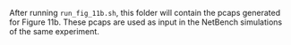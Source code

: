 After running `run_fig_11b.sh`, this folder will contain the pcaps generated for Figure 11b. These pcaps are used as input in the NetBench simulations of the same experiment.
